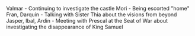 Valmar - Continuing to investigate the castle
Mori - Being escorted "home"
Fran, Darquin - Talking with Sister Thia about the visions from beyond
Jasper, Ibal, Ardin - Meeting with Prescal at the Seat of War about investigating the disappearance of King Samuel

